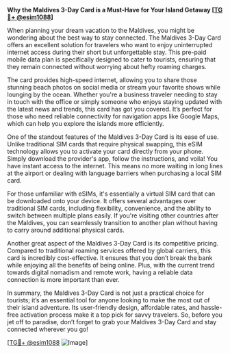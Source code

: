 **Why the Maldives 3-Day Card is a Must-Have for Your Island Getaway [[TG💪+ @esim1088](https://t.me/s/esim1088)]**

When planning your dream vacation to the Maldives, you might be wondering about the best way to stay connected. The Maldives 3-Day Card offers an excellent solution for travelers who want to enjoy uninterrupted internet access during their short but unforgettable stay. This pre-paid mobile data plan is specifically designed to cater to tourists, ensuring that they remain connected without worrying about hefty roaming charges.

The card provides high-speed internet, allowing you to share those stunning beach photos on social media or stream your favorite shows while lounging by the ocean. Whether you're a business traveler needing to stay in touch with the office or simply someone who enjoys staying updated with the latest news and trends, this card has got you covered. It’s perfect for those who need reliable connectivity for navigation apps like Google Maps, which can help you explore the islands more efficiently.

One of the standout features of the Maldives 3-Day Card is its ease of use. Unlike traditional SIM cards that require physical swapping, this eSIM technology allows you to activate your card directly from your phone. Simply download the provider's app, follow the instructions, and voila! You have instant access to the internet. This means no more waiting in long lines at the airport or dealing with language barriers when purchasing a local SIM card.

For those unfamiliar with eSIMs, it's essentially a virtual SIM card that can be downloaded onto your device. It offers several advantages over traditional SIM cards, including flexibility, convenience, and the ability to switch between multiple plans easily. If you're visiting other countries after the Maldives, you can seamlessly transition to another plan without having to carry around additional physical cards.

Another great aspect of the Maldives 3-Day Card is its competitive pricing. Compared to traditional roaming services offered by global carriers, this card is incredibly cost-effective. It ensures that you don’t break the bank while enjoying all the benefits of being online. Plus, with the current trend towards digital nomadism and remote work, having a reliable data connection is more important than ever.

In summary, the Maldives 3-Day Card is not just a practical choice for tourists; it’s an essential tool for anyone looking to make the most out of their island adventure. Its user-friendly design, affordable rates, and hassle-free activation process make it a top pick for savvy travelers. So, before you jet off to paradise, don’t forget to grab your Maldives 3-Day Card and stay connected wherever you go!

[[TG💪+ @esim1088](https://t.me/s/esim1088) ![Image](https://i.postimg.cc/Y0z9fWf4/image.png)]